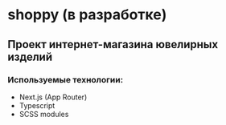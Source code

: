 # shoppy (в разработке)

## Проект интернет-магазина ювелирных изделий

### Используемые технологии:
* Next.js (App Router)
* Typescript
* SCSS modules
